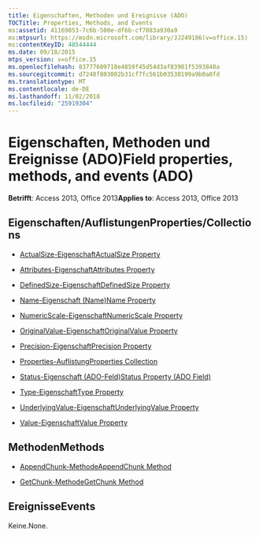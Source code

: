 ```yaml
---
title: Eigenschaften, Methoden und Ereignisse (ADO)
TOCTitle: Properties, Methods, and Events
ms:assetid: 41169853-7c6b-500e-df6b-cf7083a930a9
ms:mtpsurl: https://msdn.microsoft.com/library/JJ249186(v=office.15)
ms:contentKeyID: 48544444
ms.date: 09/18/2015
mtps_version: v=office.15
ms.openlocfilehash: 83777609718e4859f45d54d3af83901f5393840a
ms.sourcegitcommit: d7248f803002b31cf7fc561b03530199a9b0a8fd
ms.translationtype: MT
ms.contentlocale: de-DE
ms.lasthandoff: 11/02/2018
ms.locfileid: "25919304"
---
```

# <a name="field-properties-methods-and-events-ado"></a><span data-ttu-id="6571d-102">Eigenschaften, Methoden und Ereignisse (ADO)</span><span class="sxs-lookup"><span data-stu-id="6571d-102">Field properties, methods, and events (ADO)</span></span>


<span data-ttu-id="6571d-103">**Betrifft**: Access 2013, Office 2013</span><span class="sxs-lookup"><span data-stu-id="6571d-103">**Applies to**: Access 2013, Office 2013</span></span>

## <a name="propertiescollections"></a><span data-ttu-id="6571d-104">Eigenschaften/Auflistungen</span><span class="sxs-lookup"><span data-stu-id="6571d-104">Properties/Collections</span></span>

- [<span data-ttu-id="6571d-105">ActualSize-Eigenschaft</span><span class="sxs-lookup"><span data-stu-id="6571d-105">ActualSize Property</span></span>](actualsize-property-ado.md)

- [<span data-ttu-id="6571d-106">Attributes-Eigenschaft</span><span class="sxs-lookup"><span data-stu-id="6571d-106">Attributes Property</span></span>](attributes-property-ado.md)

- [<span data-ttu-id="6571d-107">DefinedSize-Eigenschaft</span><span class="sxs-lookup"><span data-stu-id="6571d-107">DefinedSize Property</span></span>](definedsize-property-ado.md)

- [<span data-ttu-id="6571d-108">Name-Eigenschaft (Name)</span><span class="sxs-lookup"><span data-stu-id="6571d-108">Name Property</span></span>](name-property-ado.md)

- [<span data-ttu-id="6571d-109">NumericScale-Eigenschaft</span><span class="sxs-lookup"><span data-stu-id="6571d-109">NumericScale Property</span></span>](numericscale-property-ado.md)

- [<span data-ttu-id="6571d-110">OriginalValue-Eigenschaft</span><span class="sxs-lookup"><span data-stu-id="6571d-110">OriginalValue Property</span></span>](originalvalue-property-ado.md)

- [<span data-ttu-id="6571d-111">Precision-Eigenschaft</span><span class="sxs-lookup"><span data-stu-id="6571d-111">Precision Property</span></span>](precision-property-ado.md)

- [<span data-ttu-id="6571d-112">Properties-Auflistung</span><span class="sxs-lookup"><span data-stu-id="6571d-112">Properties Collection</span></span>](properties-collection-ado.md)

- [<span data-ttu-id="6571d-113">Status-Eigenschaft (ADO-Feld)</span><span class="sxs-lookup"><span data-stu-id="6571d-113">Status Property (ADO Field)</span></span>](status-property-ado-field.md)

- [<span data-ttu-id="6571d-114">Type-Eigenschaft</span><span class="sxs-lookup"><span data-stu-id="6571d-114">Type Property</span></span>](type-property-ado.md)

- [<span data-ttu-id="6571d-115">UnderlyingValue-Eigenschaft</span><span class="sxs-lookup"><span data-stu-id="6571d-115">UnderlyingValue Property</span></span>](underlyingvalue-property-ado.md)

- [<span data-ttu-id="6571d-116">Value-Eigenschaft</span><span class="sxs-lookup"><span data-stu-id="6571d-116">Value Property</span></span>](value-property-ado.md)

## <a name="methods"></a><span data-ttu-id="6571d-117">Methoden</span><span class="sxs-lookup"><span data-stu-id="6571d-117">Methods</span></span>

- [<span data-ttu-id="6571d-118">AppendChunk-Methode</span><span class="sxs-lookup"><span data-stu-id="6571d-118">AppendChunk Method</span></span>](appendchunk-method-ado.md)

- [<span data-ttu-id="6571d-119">GetChunk-Methode</span><span class="sxs-lookup"><span data-stu-id="6571d-119">GetChunk Method</span></span>](getchunk-method-ado.md)

## <a name="events"></a><span data-ttu-id="6571d-120">Ereignisse</span><span class="sxs-lookup"><span data-stu-id="6571d-120">Events</span></span>

<span data-ttu-id="6571d-121">Keine.</span><span class="sxs-lookup"><span data-stu-id="6571d-121">None.</span></span>

